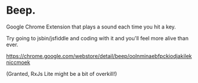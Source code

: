 # Beep.
Google Chrome Extension that plays a sound each time you hit a key.

Try going to jsbin/jsfiddle and coding with it and you'll feel more alive than ever.

https://chrome.google.com/webstore/detail/beep/oolnminaebfpckiodjakilekniccmoek

(Granted, RxJs Lite might be a bit of overkill!)
